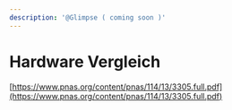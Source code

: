 ```yaml
---
description: '@Glimpse ( coming soon )'
---
```


# Hardware Vergleich

[https://www.pnas.org/content/pnas/114/13/3305.full.pdf](https://www.pnas.org/content/pnas/114/13/3305.full.pdf)
